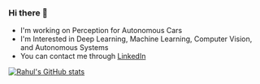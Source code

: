 ### Hi there 👋

- I'm working on Perception for Autonomous Cars
- I'm Interested in Deep Learning, Machine Learning, Computer Vision, and Autonomous Systems
- You can contact me through [LinkedIn](www.linkedin.com/in/rahul-rewale)
<!--
**RahulRewale/RahulRewale** is a ✨ _special_ ✨ repository because its `README.md` (this file) appears on your GitHub profile.

Here are some ideas to get you started:

- 🔭 I’m currently working on ...
- 🌱 I’m currently learning ...
- 👯 I’m looking to collaborate on ...
- 🤔 I’m looking for help with ...
- 💬 Ask me about ...
- 📫 How to reach me: ...
- 😄 Pronouns: ...
- ⚡ Fun fact: ...
-->

[![Rahul's GitHub stats](https://github-readme-stats.vercel.app/api?username=rahulrewale)](https://github.com/anuraghazra/github-readme-stats)
